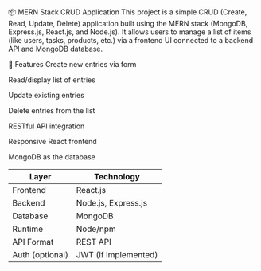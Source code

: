 📦 MERN Stack CRUD Application
This project is a simple CRUD (Create, Read, Update, Delete) application built using the MERN stack (MongoDB, Express.js, React.js, and Node.js). It allows users to manage a list of items (like users, tasks, products, etc.) via a frontend UI connected to a backend API and MongoDB database.

📌 Features
Create new entries via form

Read/display list of entries

Update existing entries

Delete entries from the list

RESTful API integration

Responsive React frontend

MongoDB as the database


| Layer           | Technology           |
| --------------- | -------------------- |
| Frontend        | React.js             |
| Backend         | Node.js, Express.js  |
| Database        | MongoDB              |
| Runtime         | Node/npm             |
| API Format      | REST API             |
| Auth (optional) | JWT (if implemented) |
